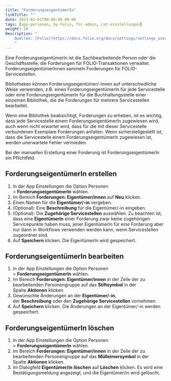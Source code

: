 ```yaml
---
title: "ForderungseigentümerIn"
linkTitle: ""
date: 2023-02-01T00:00:00-00:00
tags: [app-personen, by-folio, for-admin, cat-einstellungen]
weight: 10
Description: "
    Quellen: [Folio](https://docs.folio.org/docs/settings/settings_users/settings_users/#settings--users--owners) & [GBV](https://info.gbv.de/pages/viewpage.action?pageId=841809942)
    "
---
```


Eine ForderungseigentümerIn ist die Sachbearbeitende Person oder die Geschäftsstelle, die Forderungen für FOLIO-Transaktionen verwaltet. ForderungseigentümerInnen sammeln Forderungen für FOLIO-Servicestellen.

Bibliotheken können Forderungseigentümer/-innen auf unterschiedliche Weise verwenden, z.B. einen ForderungseigentümerIn für jede Servicestelle oder eine ForderungseigentümerIn für die Buchhaltungsstelle einer einzelnen Bibliothek, die die Forderungen für mehrere Servicestellen bearbeitet.

Wenn eine Bibliothek beabsichtigt, Forderungen zu erheben, ist es wichtig, dass jede Servicestelle einem ForderungseigentümerIn zugewiesen wird, auch wenn nicht erwartet wird, dass für die mit dieser Servicestelle verbundenen Exemplare Forderungen anfallen. Wenn sicherstellgestellt ist, dass die Servicestelle einem ForderungseigentümerIn zugewiesen ist, werden unerwartete Fehler vermieden.

Bei der manuellen Erstellung einer Forderung ist ForderungseigentümerIn ein Pflichtfeld.

## ForderungseigentümerIn erstellen

1.  In der App Einstellungen die Option Personen > **ForderungseigentümerIn** wählen.
2.  Im Bereich **Forderungen: Eigentümer/innen** auf **Neu** klicken.
3.  Einen Namen für die **Eigentümer/-in** vergeben.
4.  (Optional): Eine **Beschreibung** für die Eigentümer/-in eingeben.
5.  (Optional): Die **Zugehörige Servicestellen** auswählen. Zu beachten ist, dass eine **EigentümerIn** einer Forderung zwar keine zugehörigen Servicepunkte haben muss, jener EigentümerIn für eine Forderung aber nur dann in Workflows verwenden werden kann, wenn Servicestellen zugeordnet sind.
6.  Auf **Speichern** klicken. Die EigentümerIn wird gespeichert.

## ForderungseigentümerIn bearbeiten

1.  In der App Einstellungen die Option Personen > **ForderungseigentümerIn** wählen.
2.  Im Bereich **Forderungen: Eigentümer/innen** in der Zeile der zu bearbeitenden Personengruppe auf das **Stiftsymbol** in der Spalte **Aktionen** klicken.
3.  Gewünschte Änderungen an der **Eigentümer/-in**, der **Beschreibung** oder den **Zugehörige Servicestellen** vornehmen.
4.  Auf **Speichern** klicken. Die Änderungen an der Eigentümer/-in werden gespeichert.

## ForderungseigentümerIn löschen

1.  In der App Einstellungen die Option Personen > **ForderungseigentümerIn** wählen.
2.  Im Bereich **Forderungen: Eigentümer/innen** in der Zeile der zu bearbeitenden Personengruppe auf das **Mülleimersymbol** in der Spalte **Aktionen** klicken.
3.  Im Dialogfeld **Eigentümer/in** **löschen** auf **Löschen** klicken. Es wird eine Bestätigungsmeldung angezeigt, und die Eigentümer/in wird gelöscht.
